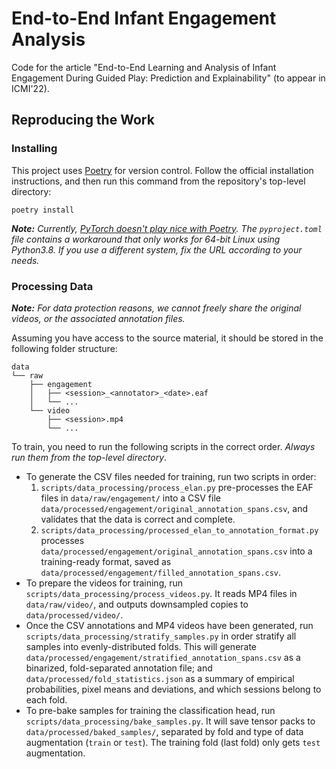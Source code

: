 # End-to-End Infant Engagement Analysis

Code for the article "End-to-End Learning and Analysis of Infant Engagement During Guided Play: Prediction and Explainability" (to appear in ICMI'22).

## Reproducing the Work

### Installing

This project uses [Poetry](https://python-poetry.org/) for version control. Follow the official installation instructions, and then run this command from the repository's top-level directory:

```
poetry install
```

*__Note:__ Currently, [PyTorch doesn't play nice with Poetry](https://github.com/python-poetry/poetry/issues/6409). The `pyproject.toml` file contains a workaround that only works for 64-bit Linux using Python3.8. If you use a different system, fix the URL according to your needs.*

### Processing Data

*__Note:__ For data protection reasons, we cannot freely share the original videos, or the associated annotation files.*

Assuming you have access to the source material, it should be stored in the following folder structure:

```
data
└── raw
    ├── engagement
    │   ├── <session>_<annotator>_<date>.eaf
    │   └── ...
    └── video
        ├── <session>.mp4
        └── ...

```

To train, you need to run the following scripts in the correct order. *Always run them from the top-level directory*.

* To generate the CSV files needed for training, run two scripts in order:
    1. `scripts/data_processing/process_elan.py` pre-processes the EAF files in `data/raw/engagement/` into a CSV file `data/processed/engagement/original_annotation_spans.csv`, and validates that the data is correct and complete.
    2. `scripts/data_processing/processed_elan_to_annotation_format.py` processes `data/processed/engagement/original_annotation_spans.csv` into a training-ready format, saved as `data/processed/engagement/filled_annotation_spans.csv`.
* To prepare the videos for training, run `scripts/data_processing/process_videos.py`. It reads MP4 files in `data/raw/video/`, and outputs downsampled copies to `data/processed/video/`.
* Once the CSV annotations and MP4 videos have been generated, run `scripts/data_processing/stratify_samples.py` in order stratify all samples into evenly-distributed folds. This will generate `data/processed/engagement/stratified_annotation_spans.csv` as a binarized, fold-separated annotation file; and `data/processed/fold_statistics.json` as a summary of empirical probabilities, pixel means and deviations, and which sessions belong to each fold.
* To pre-bake samples for training the classification head, run `scripts/data_processing/bake_samples.py`. It will save tensor packs to `data/processed/baked_samples/`, separated by fold and type of data augmentation (`train` or `test`). The training fold (last fold) only gets `test` augmentation.
